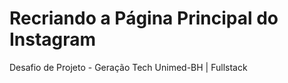 # Recriando a Página Principal do Instagram
Desafio de Projeto - Geração Tech Unimed-BH | Fullstack
